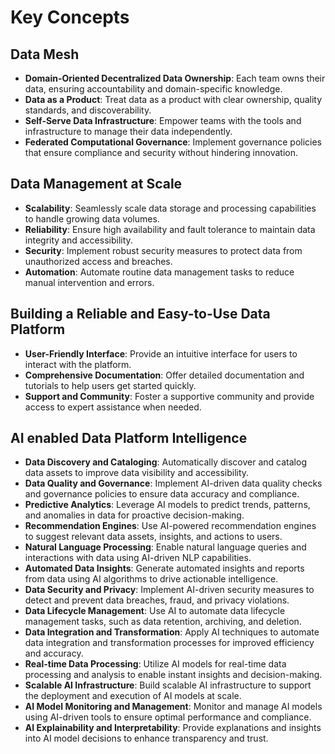 # Key Concepts

## Data Mesh

- **Domain-Oriented Decentralized Data Ownership**: Each team owns their data, ensuring accountability and domain-specific knowledge.
- **Data as a Product**: Treat data as a product with clear ownership, quality standards, and discoverability.
- **Self-Serve Data Infrastructure**: Empower teams with the tools and infrastructure to manage their data independently.
- **Federated Computational Governance**: Implement governance policies that ensure compliance and security without hindering innovation.

## Data Management at Scale

- **Scalability**: Seamlessly scale data storage and processing capabilities to handle growing data volumes.
- **Reliability**: Ensure high availability and fault tolerance to maintain data integrity and accessibility.
- **Security**: Implement robust security measures to protect data from unauthorized access and breaches.
- **Automation**: Automate routine data management tasks to reduce manual intervention and errors.

## Building a Reliable and Easy-to-Use Data Platform

- **User-Friendly Interface**: Provide an intuitive interface for users to interact with the platform.
- **Comprehensive Documentation**: Offer detailed documentation and tutorials to help users get started quickly.
- **Support and Community**: Foster a supportive community and provide access to expert assistance when needed.

## AI enabled Data Platform Intelligence

- **Data Discovery and Cataloging**: Automatically discover and catalog data assets to improve data visibility and accessibility.
- **Data Quality and Governance**: Implement AI-driven data quality checks and governance policies to ensure data accuracy and compliance.
- **Predictive Analytics**: Leverage AI models to predict trends, patterns, and anomalies in data for proactive decision-making.
- **Recommendation Engines**: Use AI-powered recommendation engines to suggest relevant data assets, insights, and actions to users.
- **Natural Language Processing**: Enable natural language queries and interactions with data using AI-driven NLP capabilities.
- **Automated Data Insights**: Generate automated insights and reports from data using AI algorithms to drive actionable intelligence.
- **Data Security and Privacy**: Implement AI-driven security measures to detect and prevent data breaches, fraud, and privacy violations.
- **Data Lifecycle Management**: Use AI to automate data lifecycle management tasks, such as data retention, archiving, and deletion.
- **Data Integration and Transformation**: Apply AI techniques to automate data integration and transformation processes for improved efficiency and accuracy.
- **Real-time Data Processing**: Utilize AI models for real-time data processing and analysis to enable instant insights and decision-making.
- **Scalable AI Infrastructure**: Build scalable AI infrastructure to support the deployment and execution of AI models at scale.
- **AI Model Monitoring and Management**: Monitor and manage AI models using AI-driven tools to ensure optimal performance and compliance.
- **AI Explainability and Interpretability**: Provide explanations and insights into AI model decisions to enhance transparency and trust.